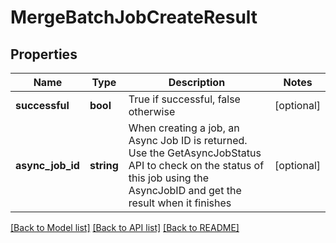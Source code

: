 # MergeBatchJobCreateResult

## Properties
Name | Type | Description | Notes
------------ | ------------- | ------------- | -------------
**successful** | **bool** | True if successful, false otherwise | [optional] 
**async_job_id** | **string** | When creating a job, an Async Job ID is returned.  Use the GetAsyncJobStatus API to check on the status of this job using the AsyncJobID and get the result when it finishes | [optional] 

[[Back to Model list]](../README.md#documentation-for-models) [[Back to API list]](../README.md#documentation-for-api-endpoints) [[Back to README]](../README.md)


